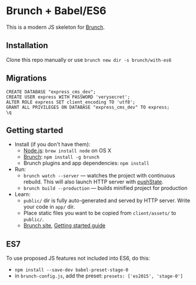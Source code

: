 # Brunch + Babel/ES6

This is a modern JS skeleton for [Brunch](http://brunch.io).

## Installation

Clone this repo manually or use `brunch new dir -s brunch/with-es6`

## Migrations

```
CREATE DATABASE "express_cms_dev";
CREATE USER express WITH PASSWORD 'verysecret';
ALTER ROLE express SET client_encoding TO 'utf8';
GRANT ALL PRIVILEGES ON DATABASE "express_cms_dev" TO express;
\q
```

## Getting started

* Install (if you don't have them):
    * [Node.js](http://nodejs.org): `brew install node` on OS X
    * [Brunch](http://brunch.io): `npm install -g brunch`
    * Brunch plugins and app dependencies: `npm install`
* Run:
    * `brunch watch --server` — watches the project with continuous rebuild. This will also launch HTTP server with [pushState](https://developer.mozilla.org/en-US/docs/Web/Guide/API/DOM/Manipulating_the_browser_history).
    * `brunch build --production` — builds minified project for production
* Learn:
    * `public/` dir is fully auto-generated and served by HTTP server.  Write your code in `app/` dir.
    * Place static files you want to be copied from `client/assets/` to `public/`.
    * [Brunch site](http://brunch.io), [Getting started guide](https://github.com/brunch/brunch-guide#readme)

## ES7

To use proposed JS features not included into ES6, do this:

* `npm install --save-dev babel-preset-stage-0`
* in `brunch-config.js`, add the preset: `presets: ['es2015', 'stage-0']`
